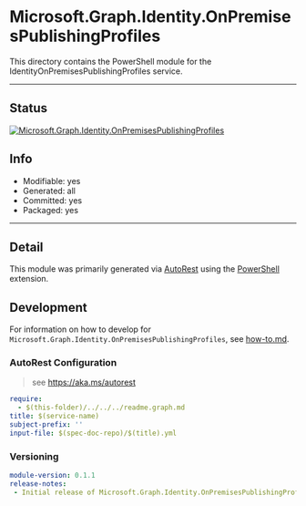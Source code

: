 <!-- region Generated -->
# Microsoft.Graph.Identity.OnPremisesPublishingProfiles
This directory contains the PowerShell module for the IdentityOnPremisesPublishingProfiles service.

---
## Status
[![Microsoft.Graph.Identity.OnPremisesPublishingProfiles](https://img.shields.io/powershellgallery/v/Microsoft.Graph.Identity.OnPremisesPublishingProfiles.svg?style=flat-square&label=Microsoft.Graph.Identity.OnPremisesPublishingProfiles "Microsoft.Graph.Identity.OnPremisesPublishingProfiles")](https://www.powershellgallery.com/packages/Microsoft.Graph.Identity.OnPremisesPublishingProfiles/)

## Info
- Modifiable: yes
- Generated: all
- Committed: yes
- Packaged: yes

---
## Detail
This module was primarily generated via [AutoRest](https://github.com/Azure/autorest) using the [PowerShell](https://github.com/Azure/autorest.powershell) extension.

## Development
For information on how to develop for `Microsoft.Graph.Identity.OnPremisesPublishingProfiles`, see [how-to.md](how-to.md).
<!-- endregion -->

### AutoRest Configuration

> see https://aka.ms/autorest

``` yaml
require:
  - $(this-folder)/../../../readme.graph.md
title: $(service-name)
subject-prefix: ''
input-file: $(spec-doc-repo)/$(title).yml
```
### Versioning

``` yaml
module-version: 0.1.1
release-notes:
 - Initial release of Microsoft.Graph.Identity.OnPremisesPublishingProfiles module.
```

